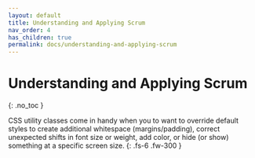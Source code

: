 ```yaml
---
layout: default
title: Understanding and Applying Scrum
nav_order: 4
has_children: true
permalink: docs/understanding-and-applying-scrum
---
```


# Understanding and Applying Scrum
{: .no_toc }

CSS utility classes come in handy when you to want to override default styles to create additional whitespace (margins/padding), correct unexpected shifts in font size or weight, add color, or hide (or show) something at a specific screen size.
{: .fs-6 .fw-300 }
